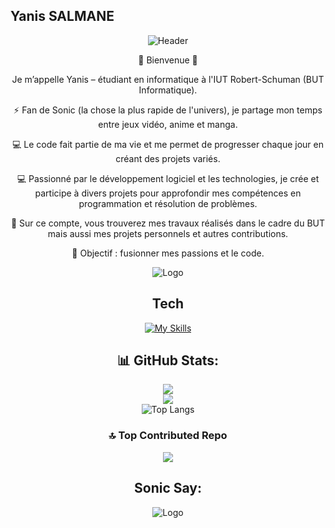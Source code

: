 ## Yanis SALMANE
<div align="center">

![Header](https://capsule-render.vercel.app/api?type=waving&color=gradient&customColorList=12&height=200&section=header&text=YanisSALMANE&fontSize=40&fontColor=fff&animation=fadeIn&fontAlignY=35&desc=Collection%20de%20templates%20pour%20profils%20GitHub&descAlignY=55&descSize=18)


🌌 Bienvenue 🌌

Je m’appelle Yanis – étudiant en informatique à l'IUT Robert-Schuman (BUT Informatique).

⚡ Fan de Sonic (la chose la plus rapide de l'univers), je partage mon temps entre jeux vidéo, anime et manga.

💻 Le code fait partie de ma vie et me permet de progresser chaque jour en créant des projets variés.

💻 Passionné par le développement logiciel et les technologies, je crée et participe à divers projets pour approfondir mes compétences en programmation  et résolution de problèmes.

📂 Sur ce compte, vous trouverez mes travaux réalisés dans le cadre du BUT mais aussi mes projets personnels et autres contributions.



🚀 Objectif : fusionner mes passions et le code.

![Logo](https://media1.tenor.com/m/p7fUsxYSJrcAAAAC/sonic-sonic-the-hedgehog.gif) 

## Tech

[![My Skills](https://skillicons.dev/icons?i=bash,c,cs,godot,java,js,php,dotnet,lua,html,css,git,github,gitlab,robloxstudio,sqlite,vim,vscode,visualstudio,discord,&perline=10)](https://skillicons.dev)


## 📊 GitHub Stats:
![](https://github-readme-stats.vercel.app/api?username=Igrekop&theme=dark&hide_border=false&include_all_commits=true&count_private=true)<br/>
![](https://nirzak-streak-stats.vercel.app/?user=Igrekop&theme=dark&hide_border=false)<br/>
![Top Langs](https://github-readme-stats.vercel.app/api/top-langs/?username=Igrekop&layout=compact&theme=dark&cache_seconds=1700)

### 🔝 Top Contributed Repo
![](https://github-contributor-stats.vercel.app/api?username=salmaneyanis&limit=10&theme=dark&combine_all_yearly_contributions=true)



## Sonic Say:

![Logo](https://i.pinimg.com/736x/55/9a/c6/559ac63453798002e3a4d8127850fd30.jpg)
